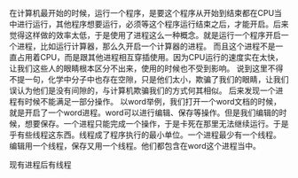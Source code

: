 在计算机最开始的时候，运行一个程序，是要这个程序从开始到结束都在CPU当中进行运行，其他程序想要运行，必须等这个程序运行结束之后，才能开启。后来觉得这样做的效率太低，于是使用了进程这么一种概念。就是运行一个程序开启一个进程，比如运行计算器，那么久开启一个计算器的进程。
而且这个进程不是一直占用着CPU，而是跟其他进程相互穿插使用。因为CPU运行的速度实在太快，让我们这些人的眼睛根本区分不出来，使用的时候也不受到影响。
说到这里不得不提一句，化学中分子中也存在空隙，只是他们太小，欺骗了我们的眼睛，让我们误认为他们是没有间隙的，与计算机欺骗我们的方式何其相似。
后来发现一个进程有时候不能满足一部分操作。
以word举例，我们打开一个word文档的时候，就是开启了一个word进程。word可以进行编辑、保存等操作。但是我们编辑的时候，想要保存。一个进程只能完成一个操作，于是卡死在那里无法继续运行。于是乎有些线程这东西。线程成了程序执行的最小单位。一个进程最少有一个线程。
编辑用一个线程，保存又用一个线程。他们都包含在word这个进程当中。


现有进程后有线程